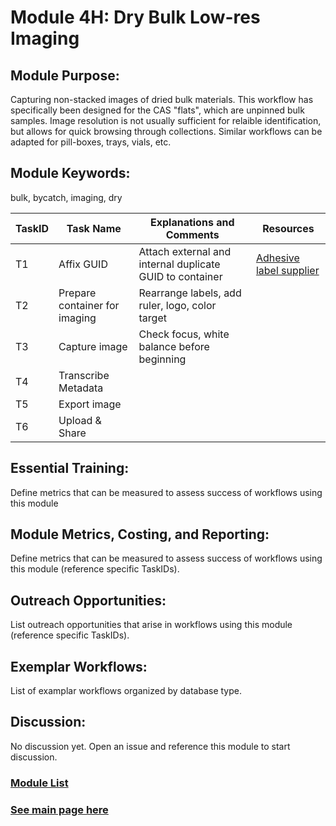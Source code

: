 # Module 4H: Dry Bulk Low-res Imaging 

## Module Purpose: 
Capturing non-stacked images of dried bulk materials. This workflow has specifically been designed for the CAS "flats", which are unpinned bulk samples. Image resolution is not usually sufficient for relaible identification, but allows for quick browsing through collections. Similar workflows can be adapted for pill-boxes, trays, vials, etc.
## Module Keywords: 
bulk, bycatch, imaging, dry

| TaskID | Task Name | Explanations and Comments | Resources |
|--------|-----------|---------------------------|-----------|
|T1| Affix GUID|Attach external and internal duplicate GUID to container| [Adhesive label supplier](https://barcode-labels.com/)|
|T2|Prepare container for imaging|Rearrange labels, add ruler, logo, color target||
|T3|Capture image|Check focus, white balance before beginning||
|T4|Transcribe Metadata|||
|T5|Export image|||
|T6|Upload & Share|||



## Essential Training: 
Define metrics that can be measured to assess success of workflows using this module

## Module Metrics, Costing, and Reporting: 
Define metrics that can be measured to assess success of workflows using this module (reference specific TaskIDs).

## Outreach Opportunities: 
List outreach opportunities that arise in workflows using this module (reference specific TaskIDs).

## Exemplar Workflows: 
List of examplar workflows organized by database type.

## Discussion:
No discussion yet. Open an issue and reference this module to start discussion. 

### [Module List](https://entcollnet.github.io/BugFlow/modules/)
### [See main page here](https://entcollnet.github.io/BugFlow/)
